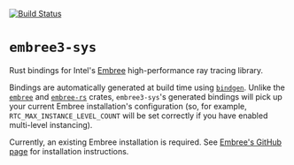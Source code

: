 [![Build Status](https://app.travis-ci.com/abau171/embree3-sys.svg?branch=main)](https://app.travis-ci.com/abau171/embree3-sys)

# `embree3-sys`
Rust bindings for Intel's [Embree](https://www.embree.org/) high-performance ray tracing library.

Bindings are automatically generated at build time using [`bindgen`](https://github.com/rust-lang/rust-bindgen). Unlike the [`embree`](https://crates.io/crates/embree) and [`embree-rs`](https://crates.io/crates/embree-rs/0.3.6) crates, `embree3-sys`'s generated bindings will pick up your current Embree installation's configuration (so, for example, `RTC_MAX_INSTANCE_LEVEL_COUNT` will be set correctly if you have enabled multi-level instancing).

Currently, an existing Embree installation is required.
See [Embree's GitHub page](https://github.com/embree/embree) for installation instructions.
